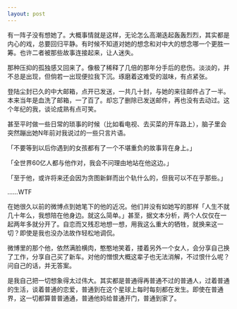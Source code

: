 ```yaml
---
layout: post
---
```



有一阵子没有想她了。大概事情就是这样，无论怎么高潮迭起轰轰烈烈，其实都是内心的戏，总要回归平静。有时候不知道对她的想念和对中大的想念哪一个更胜一筹。也许二者被那些故事连接起来，让人迷失。

那种压抑的孤独感又回来了。像极了稀释了几倍的那年分手后的悲伤。淡淡的，并不总是出现，但倘若一出现便拉我下沉。琢磨着这难受的滋味，有点紧张。

登陆尘封已久的中大邮箱，点开已发送，一共几十封，与她的来往邮件占了一半。本来当年是血洗了邮箱，一了百了。却忘了删除已发送邮件，再也没有去动过。这个年纪的我，谈论成熟有点可笑。

甚至平时做一些日常的琐事的时候（比如看电视、去买菜的开车路上），脑子里会突然蹦出她N年前对我说过的一些只言片语。

「不要等到以后你遇到的女孩都有了一个不堪重负的故事背在身上。」

「全世界60亿人都与他作对，我会不问理由地站在他这边。」

「至于他，或许将来还会因为贪图新鲜而出个轨什么的，但我可以不在乎那些。」

……WTF

在她很久以前的微博点到她笔下的他的近况。他们并没有如她写的那样「人生不就几十年么，我想陪在他身边。就这么简单。」甚至，据文本分析，两个人仅仅在一起两年多就分开了。自恋而又残忍地想一想，用我这么重大的牺牲，就换来这一切？即使是我也没办法故作轻松地调侃。

微博里的那个他，依然满脸横肉，憨憨地笑着，搂着另外一个女人，会分享自己换了工作，分享自己买了新车。对他的憎恨大概这辈子也无法消解，不过恨什么呢？问自己的话，并无答案。

是我自己把一切想象得太过伟大。其实都是普通得再普通不过的普通人，过着普通的生活，谈着普通的恋爱，普通到在这个星球上每时每刻都在发生。即使在普通界，这一切都算普普通通，普通他妈给普通开门，普通到家了。